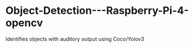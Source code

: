# Object-Detection---Raspberry-Pi-4-opencv
Identifies objects with auditory output using Coco/Yolov3 
